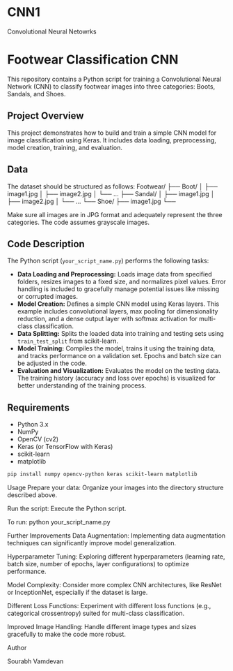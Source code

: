 # CNN1
Convolutional Neural Netowrks

# Footwear Classification CNN

This repository contains a Python script for training a Convolutional Neural Network (CNN) to classify footwear images into three categories: Boots, Sandals, and Shoes.

## Project Overview

This project demonstrates how to build and train a simple CNN model for image classification using Keras.  It includes data loading, preprocessing, model creation, training, and evaluation.

## Data

The dataset should be structured as follows:
Footwear/
├── Boot/
│ ├── image1.jpg
│ ├── image2.jpg
│ └── ...
├── Sandal/
│ ├── image1.jpg
│ ├── image2.jpg
│ └── ...
└── Shoe/
├── image1.jpg
└── 


Make sure all images are in JPG format and adequately represent the three categories.  The code assumes grayscale images.


## Code Description

The Python script (`your_script_name.py`) performs the following tasks:

* **Data Loading and Preprocessing:** Loads image data from specified folders, resizes images to a fixed size, and normalizes pixel values.  Error handling is included to gracefully manage potential issues like missing or corrupted images.
* **Model Creation:** Defines a simple CNN model using Keras layers.  This example includes convolutional layers, max pooling for dimensionality reduction, and a dense output layer with softmax activation for multi-class classification.
* **Data Splitting:** Splits the loaded data into training and testing sets using `train_test_split` from scikit-learn.
* **Model Training:** Compiles the model, trains it using the training data, and tracks performance on a validation set.  Epochs and batch size can be adjusted in the code.
* **Evaluation and Visualization:** Evaluates the model on the testing data. The training history (accuracy and loss over epochs) is visualized for better understanding of the training process.

## Requirements

* Python 3.x
* NumPy
* OpenCV (cv2)
* Keras (or TensorFlow with Keras)
* scikit-learn
* matplotlib

```bash
pip install numpy opencv-python keras scikit-learn matplotlib

```

Usage
Prepare your data: Organize your images into the directory structure described above.

Run the script: Execute the Python script.

To run:
python your_script_name.py


Further Improvements
Data Augmentation: Implementing data augmentation techniques can significantly improve model generalization.

Hyperparameter Tuning: Exploring different hyperparameters (learning rate, batch size, number of epochs, layer configurations) to optimize performance.

Model Complexity: Consider more complex CNN architectures, like ResNet or InceptionNet, especially if the dataset is large.

Different Loss Functions: Experiment with different loss functions (e.g., categorical crossentropy) suited for multi-class classification.

Improved Image Handling: Handle different image types and sizes gracefully to make the code more robust.

Author

Sourabh Vamdevan



